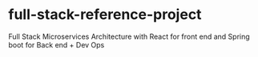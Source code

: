 # full-stack-reference-project
Full Stack Microservices Architecture with React for front end and Spring boot for Back end + Dev Ops

